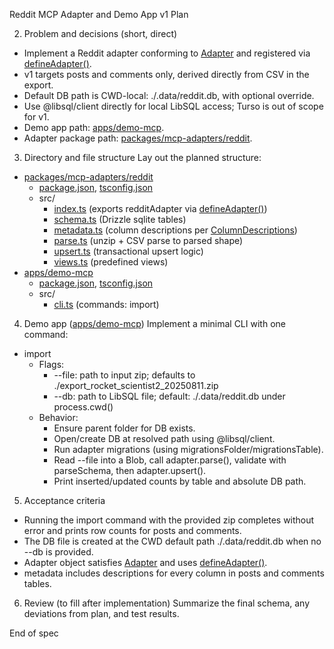 Reddit MCP Adapter and Demo App v1 Plan

2. Problem and decisions (short, direct)

- Implement a Reddit adapter conforming to [Adapter](packages/mcp-core/src/types.ts:29) and registered via [defineAdapter()](packages/mcp-core/src/types.ts:100).
- v1 targets posts and comments only, derived directly from CSV in the export.
- Default DB path is CWD-local: ./.data/reddit.db, with optional override.
- Use @libsql/client directly for local LibSQL access; Turso is out of scope for v1.
- Demo app path: [apps/demo-mcp](apps/demo-mcp).
- Adapter package path: [packages/mcp-adapters/reddit](packages/mcp-adapters/reddit).

3. Directory and file structure
   Lay out the planned structure:

- [packages/mcp-adapters/reddit](packages/mcp-adapters/reddit)
  - [package.json](packages/mcp-adapters/reddit/package.json), [tsconfig.json](packages/mcp-adapters/reddit/tsconfig.json)
  - src/
    - [index.ts](packages/mcp-adapters/reddit/src/index.ts) (exports redditAdapter via [defineAdapter()](packages/mcp-core/src/types.ts:100))
    - [schema.ts](packages/mcp-adapters/reddit/src/schema.ts) (Drizzle sqlite tables)
    - [metadata.ts](packages/mcp-adapters/reddit/src/metadata.ts) (column descriptions per [ColumnDescriptions](packages/mcp-core/src/types.ts:13))
    - [parse.ts](packages/mcp-adapters/reddit/src/parse.ts) (unzip + CSV parse to parsed shape)
    - [upsert.ts](packages/mcp-adapters/reddit/src/upsert.ts) (transactional upsert logic)
    - [views.ts](packages/mcp-adapters/reddit/src/views.ts) (predefined views)
- [apps/demo-mcp](apps/demo-mcp)
  - [package.json](apps/demo-mcp/package.json), [tsconfig.json](apps/demo-mcp/tsconfig.json)
  - src/
    - [cli.ts](apps/demo-mcp/src/cli.ts) (commands: import)

4. Demo app ([apps/demo-mcp](apps/demo-mcp))
   Implement a minimal CLI with one command:

- import
  - Flags:
    - --file: path to input zip; defaults to ./export_rocket_scientist2_20250811.zip
    - --db: path to LibSQL file; default: ./.data/reddit.db under process.cwd()
  - Behavior:
    - Ensure parent folder for DB exists.
    - Open/create DB at resolved path using @libsql/client.
    - Run adapter migrations (using migrationsFolder/migrationsTable).
    - Read --file into a Blob, call adapter.parse(), validate with parseSchema, then adapter.upsert().
    - Print inserted/updated counts by table and absolute DB path.

5. Acceptance criteria

- Running the import command with the provided zip completes without error and prints row counts for posts and comments.
- The DB file is created at the CWD default path ./.data/reddit.db when no --db is provided.
- Adapter object satisfies [Adapter](packages/mcp-core/src/types.ts:29) and uses [defineAdapter()](packages/mcp-core/src/types.ts:100).
- metadata includes descriptions for every column in posts and comments tables.

6. Review (to fill after implementation)
   Summarize the final schema, any deviations from plan, and test results.

End of spec
